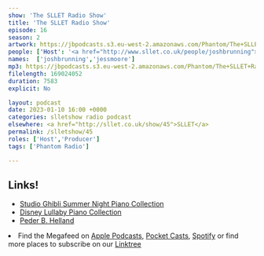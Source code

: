 ```yaml
---
show: 'The SLLET Radio Show'
title: 'The SLLET Radio Show'
episode: 16
season: 2
artwork: https://jbpodcasts.s3.eu-west-2.amazonaws.com/Phantom/The+SLLET+Radio+Show/SLLET+square.png
people: ['Host': '<a href="http://www.sllet.co.uk/people/joshbrunning">Josh Brunning</a>','Guest': '<a href="http://www.sllet.co.uk/people/jessmoore">Jess Moore</a>']
names:  ['joshbrunning','jessmoore']
mp3: https://jbpodcasts.s3.eu-west-2.amazonaws.com/Phantom/The+SLLET+Radio+Show/2023-01-10+-+45.mp3
filelength: 169024052
duration: 7583 
explicit: No

layout: podcast
date: 2023-01-10 16:00 +0000
categories: slletshow radio podcast
elsewhere: <a href="http://sllet.co.uk/show/45">SLLET</a>
permalink: /slletshow/45
roles: ['Host','Producer']
tags: ['Phantom Radio']

---
```


<h2 style="text-align:left">Links!</h2>
<ul>
<li><a href="https://youtu.be/7voSN82FGF0">Studio Ghibli Summer Night Piano Collection</a></li>
<li><a href="https://youtu.be/WYYj2DUPHGI">Disney Lullaby Piano Collection</a></li>
<li><a href="https://soothingrelaxation.lnk.to/listen">Peder B. Helland</a></li>
</ul>

<li>Find the Megafeed on <a href="https://podcasts.apple.com/us/podcast/phantom-radio-all-the-shows/id1659527657">Apple Podcasts</a>, <a href="https://pca.st/5rlgsndl">Pocket Casts</a>, <a href="https://open.spotify.com/show/1WGc6YCF3UfAL7E62gHLAS?si=eff5901deb8d498e">Spotify</a> or find more places to subscribe on our <a href="https://linktr.ee/phantomradious">Linktree</a></li>

